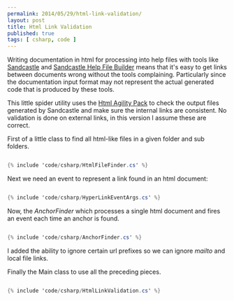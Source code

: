 ```yaml
---
permalink: 2014/05/29/html-link-validation/
layout: post
title: Html Link Validation
published: true
tags: [ csharp, code ]
---
```


Writing documentation in html for processing into help files with tools like 
[Sandcastle](http://sandcastle.codeplex.com/) and [Sandcastle Help File Builder](http://shfb.codeplex.com/) 
means that it's easy to get links between documents wrong without the tools 
complaining. Particularly since the documentation input format may not represent the
actual generated code that is produced by these tools.

This little spider utility uses the [Html Agility Pack](http://htmlagilitypack.codeplex.com/) 
to check the output files generated by Sandcastle and make sure the internal 
links are consistent. No validation is done on external links, in this version 
I assume these are correct.

First of a little class to find all html-like files in a given folder and sub folders.

~~~csharp

{% include 'code/csharp/HtmlFileFinder.cs' %}

~~~

Next we need an event to represent a link found in an html document:

~~~csharp

{% include 'code/csharp/HyperLinkEventArgs.cs' %}

~~~

Now, the *AnchorFinder* which processes a single html document and fires an 
event each time an anchor is found.

~~~csharp

{% include 'code/csharp/AnchorFinder.cs' %}

~~~

I added the ability to ignore certain url prefixes so we can ignore *mailto* 
and local file links.

Finally the Main class to use all the preceding pieces.

~~~csharp

{% include 'code/csharp/HtmlLinkValidation.cs' %}

~~~



